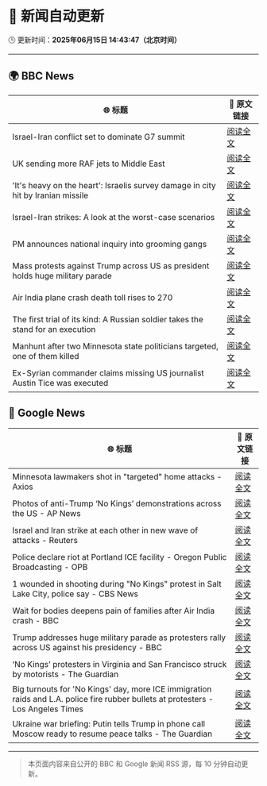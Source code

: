 # 🧠 新闻自动更新

🕒 更新时间：**2025年06月15日 14:43:47（北京时间）**

---

## 🌍 BBC News

| 🌐 标题 | 🔗 原文链接 |
|--------|-------------|
| Israel-Iran conflict set to dominate G7 summit | [阅读全文](https://www.bbc.com/news/articles/cpvk9rj73zdo) |
| UK sending more RAF jets to Middle East | [阅读全文](https://www.bbc.com/news/articles/ceqg440v0gxo) |
| 'It's heavy on the heart': Israelis survey damage in city hit by Iranian missile | [阅读全文](https://www.bbc.com/news/articles/cx270vklvv7o) |
| Israel-Iran strikes: A look at the worst-case scenarios | [阅读全文](https://www.bbc.com/news/articles/c74n23y1x48o) |
| PM announces national inquiry into grooming gangs | [阅读全文](https://www.bbc.com/news/articles/c7872pngj2qo) |
| Mass protests against Trump across US as president holds huge military parade | [阅读全文](https://www.bbc.com/news/articles/c70622038yxo) |
| Air India plane crash death toll rises to 270 | [阅读全文](https://www.bbc.com/news/articles/c0575me7j82o) |
| The first trial of its kind: A Russian soldier takes the stand for an execution | [阅读全文](https://www.bbc.com/news/articles/cp8ylx534j0o) |
| Manhunt after two Minnesota state politicians targeted, one of them killed | [阅读全文](https://www.bbc.com/news/articles/cgj83q2e562o) |
| Ex-Syrian commander claims missing US journalist Austin Tice was executed | [阅读全文](https://www.bbc.com/news/articles/cvg72g960pxo) |

## 📰 Google News

| 🌐 标题 | 🔗 原文链接 |
|--------|-------------|
| Minnesota lawmakers shot in "targeted" home attacks - Axios | [阅读全文](https://news.google.com/rss/articles/CBMilwFBVV95cUxNUkFkOExSd1RvZGRrcFk1MUNvdlhLZWExSkdVRC1BVzFGQ0trQWY3R2xoUTc1Ry1vQkJyb0UwaXJiXzdwZkxMOEd1MldrRlZMVkFnaGd6Rm42MkpUcG9MUWgyWHRNYUNPd1hMZ2tPSmJOSVlDWnlzS0lvWGZsZnYyNV9jajF3dlhuZE0zeGFsbGVsQnhSVUY0?oc=5) |
| Photos of anti-Trump ‘No Kings’ demonstrations across the US - AP News | [阅读全文](https://news.google.com/rss/articles/CBMilgFBVV95cUxONXVPS25IR0RydFZIUW9DaS1icktDaXRIWUIxb1hFdjVUWFRpS3IxTVVhX09KYjU4TDNNa3RyMktvQXctU2RsLVJLajBrQ0xXUEFXNmIwMFVFTWhDVENRZExSUUoyOFhDTGc0aWdGcXJ1aFR4N2dNMnpqOFJxcFhOUHZjcTEzcjBPX1d3TTVQMlJHU0Q4SFE?oc=5) |
| Israel and Iran strike at each other in new wave of attacks - Reuters | [阅读全文](https://news.google.com/rss/articles/CBMiogFBVV95cUxOLTAwNDNoY0tsWUdrZ0tGY3pFelJiN2haSTd3a29iWE82cTJrbEtWOXZMTmIwNzVJek5fUjVNQjg1R3JmVFVJNFdOMkdDdDhLMmMzXzIzYVdhV24wcGNoRU1pSG1HRno3eGd1WWRGNEttZy1uekZRNEVhSEg1SGpSLWlKNzEtaWtGN1piVWlZUEc1dFg4Sk9mWnB5LTZqOTVnYkE?oc=5) |
| Police declare riot at Portland ICE facility - Oregon Public Broadcasting - OPB | [阅读全文](https://news.google.com/rss/articles/CBMifkFVX3lxTE5leHFNM241dTFHYmtwbWJQaTJDTHY1eU5DUlZqY3c5cURGNVZsUlpkdWpEbW5XS0JCS3IxOExTQURBSS1rZXMtZDZjWUpzQW9KLW9rREM5RG1UaEd6X3JMeWZWaFh5OUROcGlDNlFtdi1wSkp1XzllWjRUa0Z4Zw?oc=5) |
| 1 wounded in shooting during "No Kings" protest in Salt Lake City, police say - CBS News | [阅读全文](https://news.google.com/rss/articles/CBMiekFVX3lxTFBmWDkzZURDNkR5b25ncV9jdDBHM1JxZnpCQWktR2xjc0ZxRmZpZ1pkdndndmcxeFBCd0JGTi1La2txSmdUREtyc2ZMQm9IX0J0UWVhUEVzVGJHcEpOTG9WdGJscW9VNmwxdjQzV29Pb3N1ZXdZcW94Qmp30gF_QVVfeXFMTW1jNVlVRS03T0tmTlEtWEtPTnF1OXpIb1NIVHZUejF1SnRqb1V2SjRMMnJrcUpmWXVOOExSVkk3YXhteW1TV2FaaTNsZEZXUHRJclJxVkxjWlBwb3ZxdnNCQXVta0cwaEhkSWlfYWhzdy1melAtOWYzVE1LVUJBYw?oc=5) |
| Wait for bodies deepens pain of families after Air India crash - BBC | [阅读全文](https://news.google.com/rss/articles/CBMiWkFVX3lxTE9SX0JfNGlUcTFNUzROSFcyM3YtS0pleTZDNUJDLU9qbzR4LXlRX0FncTNXVDJ2TUFqcjNyZGxsVFl4NlJOVEotX0IyZHFZVndVellTa3AwbVdSd9IBX0FVX3lxTE9DVlZYN1RsYXp3Nzh4TVlveHFmVk5DQ2E1Vy1HQ3lwekVYNWtBQUVmUU5sbUk4SHRDMlRiZlo2d0J0cVcwcDVwUlZPRGd3a2pXSm5mcS0tTWVReFp4NFBF?oc=5) |
| Trump addresses huge military parade as protesters rally across US against his presidency - BBC | [阅读全文](https://news.google.com/rss/articles/CBMiVEFVX3lxTE9qRGo2bWRWRnlzYUhkNjlOMVpYTnc0NUdJM3cyMGdLTEM0ektHSnJDZnBxeDNkYzhsVHh2RTZVNFNpeTZILWJYdjR1RVR0OUFrN01jRg?oc=5) |
| ‘No Kings’ protesters in Virginia and San Francisco struck by motorists - The Guardian | [阅读全文](https://news.google.com/rss/articles/CBMilAFBVV95cUxNV3JBUm5wWlo1azVoNHMyOVdIYjI0Q0dJQjdLOUhUTVlTMkFaOGJWcm5MbWpiajNOQ09fUXRJWEptZnZxNE9mVG54dzdCMzg1Q0NiQklIeDFiS1FtZm1ISVZUMFJVeEVWbjNxdm1DSGsxaHMyWVc4cDFkQTZVZmRPRWgxYk9jMXltTG9CXzRZeGpoNWVl?oc=5) |
| Big turnouts for 'No Kings' day, more ICE immigration raids and L.A. police fire rubber bullets at protesters - Los Angeles Times | [阅读全文](https://news.google.com/rss/articles/CBMiqgFBVV95cUxNdjk3clhueVF4bmRwMGplaHdoRGdfQTRaaUdRNlR4bWpGdkZEZURwcUVuREh1Z0VYR1llc0ZsejJoSWhsbE1RUkRENm5mY2VFZ1dObHlMd2NUaEplNWI1UThNalkwZkFPM2YtbWNxTFpwV2tNVHhBd2RaaXZtT3dsRmZ4RnJ3QVMzdWlMMGt0ZlIxbmlQMTdLRm9MUkpXMzFUcFMzZkhkQV9qQQ?oc=5) |
| Ukraine war briefing: Putin tells Trump in phone call Moscow ready to resume peace talks - The Guardian | [阅读全文](https://news.google.com/rss/articles/CBMizgFBVV95cUxPZ3RVZ1Jka3pMbnlsdXR6bXVVZ2hfdVRvdDZnQmFGamtvWlFTNXU0clJlQlliSHBkWVBVWHBOMm1YOXFZd3ZMWlJqTk9VUHlESHg5VmRCU3BQOGN1blE4S3J2b2dSZ3VFd0YtVDZHMWtLb2l3RVk3S1dxUGJDTC1zUUVjU0tSckR6djFCc3FQY2VGX1g3SGdpUDRjOEJtYy1qem1tRlVINkZ5WllLNUEyb0ktSUlJSm4yQzg5LUpVQ0hQMEEwOGUtNXByb2V5UQ?oc=5) |

---
> 本页面内容来自公开的 BBC 和 Google 新闻 RSS 源，每 10 分钟自动更新。